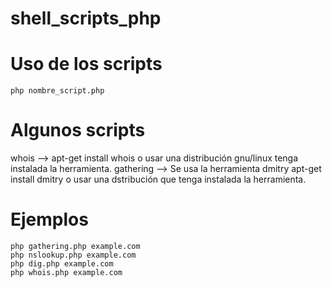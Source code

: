 # shell_scripts_php


# Uso de los scripts

~~~~
php nombre_script.php
~~~~

# Algunos scripts 

whois --> apt-get install whois o usar una distribución gnu/linux tenga instalada la herramienta.
gathering --> Se usa la herramienta dmitry apt-get install dmitry o usar una dstribución que tenga instalada la herramienta.

# Ejemplos
~~~~
php gathering.php example.com
php nslookup.php example.com
php dig.php example.com
php whois.php example.com
~~~~
